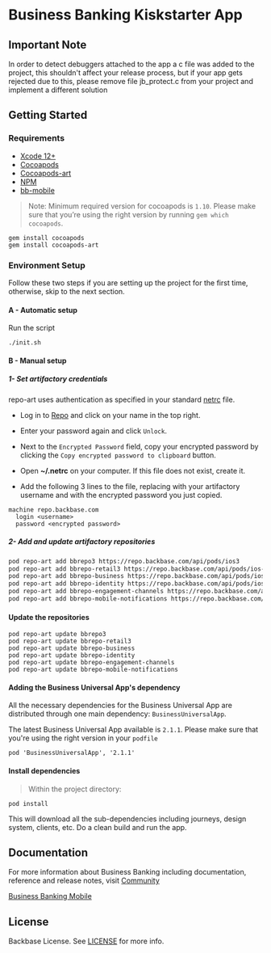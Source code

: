 # Business Banking Kiskstarter App

## Important Note

In order to detect debuggers attached to the app a c file was added to the project, this shouldn't affect your release process, but if your app gets rejected due to this, please remove file jb_protect.c from your project and implement a different solution

## Getting Started

### Requirements

- [Xcode 12+](https://developer.apple.com/xcode/)
- [Cocoapods](https://cocoapods.org/)
- [Cocoapods-art](https://github.com/jfrog/cocoapods-art)
- [NPM](https://npmjs.com/)
- [bb-mobile](https://community.backbase.com/documentation/mobile-sdk/latest/mobile_cli)

> Note: Minimum required version for cocoapods is `1.10`.
> Please make sure that you’re using the right version by running `gem which cocoapods`.
```
gem install cocoapods
gem install cocoapods-art
```
  

### Environment Setup

Follow these two steps if you are setting up the project for the first time, otherwise, skip to the next section.

#### A - Automatic setup

Run the script

```
./init.sh
```

#### B - Manual setup

##### 1- Set artifactory credentials
   
repo-art uses authentication as specified in your standard [netrc](https://www.gnu.org/software/inetutils/manual/html_node/The-_002enetrc-file.html) file.
  
- Log in to [Repo](https://repo.backbase.com/) and click on your name in the top right.
  
- Enter your password again and click `Unlock`.
  
- Next to the `Encrypted Password` field, copy your encrypted password by clicking the `Copy encrypted password to clipboard` button.
  
- Open **~/.netrc** on your computer. If this file does not exist, create it.
  
- Add the following 3 lines to the file, replacing <username> with your artifactory username and <encrypted password> with the encrypted password you just copied.

```
machine repo.backbase.com
  login <username>
  password <encrypted password>
```
  

##### 2- Add and update artifactory repositories

```sh
pod repo-art add bbrepo3 https://repo.backbase.com/api/pods/ios3
pod repo-art add bbrepo-retail3 https://repo.backbase.com/api/pods/ios-retail3
pod repo-art add bbrepo-business https://repo.backbase.com/api/pods/ios-business
pod repo-art add bbrepo-identity https://repo.backbase.com/api/pods/ios-identity
pod repo-art add bbrepo-engagement-channels https://repo.backbase.com/api/pods/ios-engagement-channels
pod repo-art add bbrepo-mobile-notifications https://repo.backbase.com/api/pods/ios-mobile-notifications
```
  

#### Update the repositories 

```
pod repo-art update bbrepo3
pod repo-art update bbrepo-retail3
pod repo-art update bbrepo-business
pod repo-art update bbrepo-identity
pod repo-art update bbrepo-engagement-channels
pod repo-art update bbrepo-mobile-notifications
```
  

#### Adding the Business Universal App's dependency

All the necessary dependencies for the Business Universal App are distributed through one main dependency: `BusinessUniversalApp`.

The latest Business Universal App available is `2.1.1`. Please make sure that you're using the right version in your `podfile`
```
pod 'BusinessUniversalApp', '2.1.1'
```
  

#### Install dependencies
> Within the project directory:
```
pod install
```

This will download all the sub-dependencies including journeys, design system, clients, etc.
Do a clean build and run the app.

## Documentation
For more information about Business Banking including documentation, reference and release notes, visit [Community](https://community.backbase.com/)

[Business Banking Mobile](https://backbase.atlassian.net/wiki/spaces/F5/pages/1489634166/Documentation)

## License
Backbase License. See [LICENSE](https://stash.backbase.com/projects/BUS/repos/business-banking-collection-ios/browse/LICENSE) for more info.
